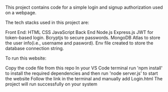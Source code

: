 This project contains code for a simple login and signup authorization used on a webpage.


The tech stacks used in this project are:

Front End:
HTML
CSS 
JavaScript
Back End
Node.js Express.js
JWT for token-based login.
Bcryptjs to secure passwords.
MongoDB Atlas to store the user info(i.e., username and pasword).
Env file created to store the database connection string.


To run this website:

Copy the code file from this repo
In your VS Code terminal 
run 'npm install' to install the required dependencies and then run 'node server.js' to start the website
Follow the link in the terminal and manually add Login.html 
The project will run successfully on your system
